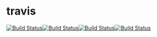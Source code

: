 # travis
[![Build Status](https://travis-ci.org/Claudineipedrozo/travis.svg?branch=master)](https://travis-ci.org/Claudineipedrozo/travis)[![Build Status](https://travis-ci.org/Claudineipedrozo/travis.svg?branch=master)](https://travis-ci.org/Claudineipedrozo/travis)[![Build Status](https://travis-ci.org/Claudineipedrozo/travis.svg?branch=master)](https://travis-ci.org/Claudineipedrozo/travis)[![Build Status](https://travis-ci.org/Claudineipedrozo/travis.svg?branch=master)](https://travis-ci.org/Claudineipedrozo/travis)
